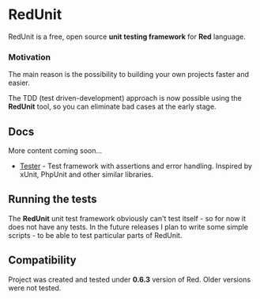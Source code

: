 # RedUnit

RedUnit is a free, open source **unit testing framework** for **Red** language.

### Motivation

The main reason is the possibility to building your own projects faster and easier.

The TDD (test driven-development) approach is now possible using the **RedUnit** tool, so you can eliminate bad cases at the early stage. 

## Docs 

More content coming soon...

* [Tester](docs/tester.md) - Test framework with assertions and error handling. Inspired by xUnit, PhpUnit and other similar libraries.

## Running the tests

The **RedUnit** unit test framework obviously can't test itself - so for now it does not have any tests. In the future releases I plan to write some simple scripts - to be able to test particular parts of RedUnit.

## Compatibility

Project was created and tested under **0.6.3** version of Red. Older versions were not tested.
